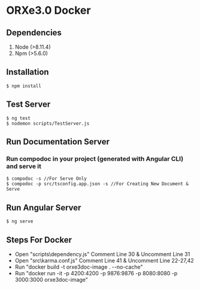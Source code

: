 # ORXe3.0 Docker

## Dependencies

1. Node (>8.11.4)
2. Npm (>5.6.0)

## Installation

```
$ npm install
```

## Test Server
```
$ ng test
$ nodemon scripts/TestServer.js
```

## Run Documentation Server
### Run compodoc in your project (generated with Angular CLI) and serve it

```
$ compodoc -s //For Serve Only
$ compodoc -p src/tsconfig.app.json -s //For Creating New Document & Serve
```
## Run Angular Server

```
$ ng serve
```
## Steps For Docker
* Open "scripts\dependency.js" Comment Line 30 & Uncomment Line 31 
* Open "src\karma.conf.js" Comment Line 41 & Uncomment Line 22-27,42
* Run "docker build -t orxe3doc-image . --no-cache"
* Run "docker run -it -p 4200:4200 -p 9876:9876 -p 8080:8080 -p 3000:3000 orxe3doc-image"